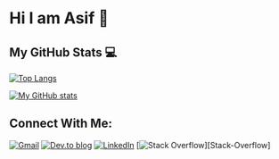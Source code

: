 # Hi I am Asif 👋


## My GitHub Stats 💻

[![Top Langs](https://github-readme-stats.vercel.app/api/top-langs/?username=Mdasiftalukdar&hide=java,html,css&theme=dracula)](https://github.com/anuraghazra/github-readme-stats)

[![My GitHub stats](https://github-readme-stats.vercel.app/api?username=Mdasiftalukdar&theme=dracula)](https://github.com/anuraghazra/github-readme-stats)



[website]: https://Mdasiftalukdar.github.io/
[LinkedIn]: https://www.linkedin.com/in/md-asif-talukdar-20a849206/
[email]: mailto:md.asiftalukdar@g.bracu.ac.bd

## Connect With Me:

[![Gmail](https://img.shields.io/badge/Gmail-D14836?style=for-the-badge&logo=gmail&logoColor=white)][email]
[![Dev.to blog](https://img.shields.io/badge/dev.to-0A0A0A?style=for-the-badge&logo=dev.to&logoColor=white)][website]
[![LinkedIn](https://img.shields.io/badge/linkedin-%230077B5.svg?style=for-the-badge&logo=linkedin&logoColor=white)][LinkedIn]
[![Stack Overflow](https://img.shields.io/badge/-Stackoverflow-FE7A16?style=for-the-badge&logo=stack-overflow&logoColor=white)][Stack-Overflow]




<!--
**Mdasiftalukdar/Mdasiftalukdar** is a ✨ _special_ ✨ repository because its `README.md` (this file) appears on your GitHub profile.

Here are some ideas to get you started:

- 🔭 I’m currently working on ...
- 🌱 I’m currently learning ...
- 👯 I’m looking to collaborate on ...
- 🤔 I’m looking for help with ...
- 💬 Ask me about ...
- 📫 How to reach me: ...
- 😄 Pronouns: ...
- ⚡ Fun fact: ...
-->
